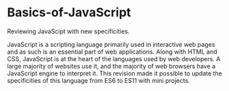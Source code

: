 # Basics-of-JavaScript

Reviewing JavaScipt with new specificities. 

JavaScript is a scripting language primarily used in interactive web pages and as such is an essential part of web applications. Along with HTML and CSS, JavaScript is at the heart of the languages used by web developers. A large majority of websites use it, and the majority of web browsers have a JavaScript engine to interpret it.
This revision made it possible to update the specificities of this language from ES6 to ES11 with mini projects.
